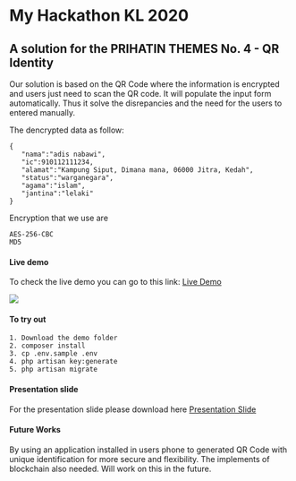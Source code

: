 # My Hackathon KL 2020
## A solution for the PRIHATIN THEMES No. 4 - QR Identity


Our solution is based on the QR Code where the information is encrypted and users just need to scan the QR code. It will populate the input form automatically.
Thus it solve the disrepancies and the need for the users to entered manually.

The dencrypted data as follow:
```
{
   "nama":"adis nabawi",
   "ic":910112111234,
   "alamat":"Kampung Siput, Dimana mana, 06000 Jitra, Kedah",
   "status":"warganegara",
   "agama":"islam",
   "jantina":"lelaki"
}
```

Encryption that we use are
```
AES-256-CBC
MD5
```

#### Live demo
To check the live demo you can go to this link: <a href="https://hackathonkl20.adisazizan.xyz/">Live Demo</a>

<img src="https://hackathonkl20.adisazizan.xyz/result.gif">


#### To try out
```
1. Download the demo folder
2. composer install
3. cp .env.sample .env
4. php artisan key:generate
5. php artisan migrate

```

#### Presentation slide
For the presentation slide please download here <a href="https://github.com/adisnabawi/MyHackathonKL2020/raw/main/qr_identity.pdf" target="_blank"> Presentation Slide </a>

#### Future Works
By using an application installed in users phone to generated QR Code with unique identification for more secure and flexibility. 
The implements of blockchain also needed. Will work on this in the future. 
